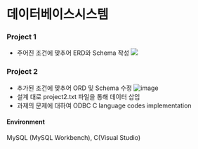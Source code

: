 # 데이터베이스시스템

### Project 1 
- 주어진 조건에 맞추어 ERD와 Schema 작성
![](https://user-images.githubusercontent.com/63996052/164456589-14c694e3-49d2-4412-a89b-9b2173235f7e.png)

### Project 2
- 추가된 조건에 맞추어 ORD 및 Schema 수정
![image](https://user-images.githubusercontent.com/63996052/164456916-0ab2fc41-2166-4edf-90e7-872fc8c60a29.png)
- 설계 대로 project2.txt 파일을 통해 데이터 삽입
- 과제의 문제에 대하여 ODBC C language codes implementation


#### Environment
MySQL (MySQL Workbench), C(Visual Studio)
